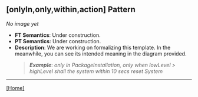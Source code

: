 ## [onlyIn,only,within,action] Pattern
_No image yet_
 * **FT Semantics**: Under construction.
 * **PT Semantics**: Under construction.
 * **Description**: We are working on formalizing this template. In the meanwhile, you can see its intended meaning in the diagram provided.
   > **_Example_**: _only in PackageInstallation, only when lowLevel > highLevel shall the system  within 10 secs reset System_   
***
[[Home]](../semantics.md)
